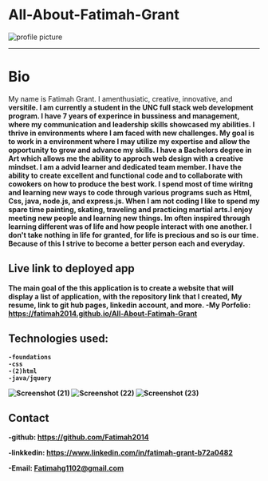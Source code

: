 # All-About-Fatimah-Grant

![profile picture](https://user-images.githubusercontent.com/80806004/119920180-e0c54d80-bf39-11eb-87f2-0f4f6568da19.jpg)


---

# Bio
My name is Fatimah Grant. I amenthusiatic, creative, innovative,</strong> and<strong>
              versitile. I am currently a student in the UNC full stack web development program.
               I have 7 years of experince in bussiness and management, where my communication
              and leadership skills showcased my abilities.  I thrive in environments where 
                I am faced with new challenges. My goal is to work in a environment where
              I may utilize my expertise and allow the opportunity to grow and advance my skills. 
              I have a Bachelors degree in Art which allows me the ability to approch web design 
              with a creative mindset. I am a advid learner and dedicated team member. I have the ability to create
              excellent and functional code and to collaborate with cowokers on how to produce the best work.
               I spend most of time wiritng and learning new ways to code through various programs such as Html,
                Css, java, node.js, and express.js. When I am not coding I like to spend my spare time painting, 
                skating, traveling and practicing martial arts.I enjoy meeting new people and learning new things.
                Im often inspired through learning different was of life and how people interact with one another.
                I don't take nothing in life for granted, for life is precious and so is our time. Because of this
                I strive to become a better person each and everyday.    


## Live link to deployed app
  The main goal of the this application is to create a website that
will display a list of application, with the repository link that I created, My resume, link to git hub pages, linkedin account,  and more.
-My Porfolio: https://fatimah2014.github.io/All-About-Fatimah-Grant
    

 ## Technologies used:
 
    -foundations
    -css
    -(2)html 
    -java/jquery

![Screenshot (21)](https://user-images.githubusercontent.com/80806004/119611565-dcc5ee00-bdc8-11eb-8174-8138cf30cdd9.png)
![Screenshot (22)](https://user-images.githubusercontent.com/80806004/119611929-4ba34700-bdc9-11eb-9026-8d599cc96fdf.png)
![Screenshot (23)](https://user-images.githubusercontent.com/80806004/119611773-2282b680-bdc9-11eb-8ec2-7217a970eebe.png)



## Contact 
 -github: https://github.com/Fatimah2014
 
 -linkkedin: https://www.linkedin.com/in/fatimah-grant-b72a0482

-Email: Fatimahg1102@gmail.com



